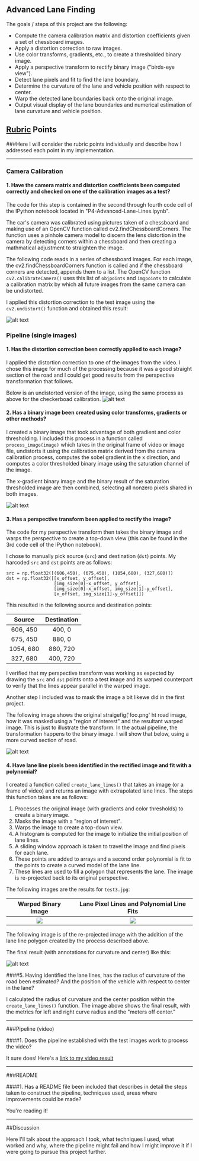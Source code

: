 ## Advanced Lane Finding


The goals / steps of this project are the following:

* Compute the camera calibration matrix and distortion coefficients given a set of chessboard images.
* Apply a distortion correction to raw images.
* Use color transforms, gradients, etc., to create a thresholded binary image.
* Apply a perspective transform to rectify binary image ("birds-eye view").
* Detect lane pixels and fit to find the lane boundary.
* Determine the curvature of the lane and vehicle position with respect to center.
* Warp the detected lane boundaries back onto the original image.
* Output visual display of the lane boundaries and numerical estimation of lane curvature and vehicle position.

[//]: # (Image References)

[image1]: ./test_images/checker_undistorted.jpg "Undistorted"
[image2]: ./test_images/undistorted_test7.jpg "Road Undistorted"
[image3]: ./test_images/test7_binary.jpg "Binary Example"
[image4]: ./test_images/transform.jpg "Warp Example"
[image5]: ./test_images/final_single.jpg "Fit Visual"
[video1]: ./project_video.mp4 "Fit Visual"

## [Rubric](https://review.udacity.com/#!/rubrics/571/view) Points
###Here I will consider the rubric points individually and describe how I addressed each point in my implementation.  

---

### Camera Calibration

#### 1. Have the camera matrix and distortion coefficients been computed correctly and checked on one of the calibration images as a test?
The code for this step is contained in the second through fourth code cell of the IPython notebook located in "P4-Advanced-Lane-Lines.ipynb".  

The car's camera was calibrated using pictures taken of a chessboard and making use of an OpenCV function called cv2.findChessboardCorners. The function uses a pinhole camera model to discern the lens distortion in the camera by detecting corners within a chessboard and then creating a mathmatical adjustment to straighten the image. 

The following code reads in a series of chessboard images. For each image, the cv2.findChessboardCorners function is called and if the chessboard corners are detected, appends them to a list. The OpenCV function `cv2.calibrateCamera()` uses this list of `objpoints` and `imgpoints` to calculate a calibration matrix by which all future images from the same camera can be undistorted. 

I applied this distortion correction to the test image using the `cv2.undistort()` function and obtained this result: 

![alt text][image1]

### Pipeline (single images)

#### 1. Has the distortion correction been correctly applied to each image?
I applied the distortion correction to one of the images from the video. I chose this image for much of the processing because it was a good straight section of the road and I could get good results from the perspective transformation that follows. 

Below is an undistorted version of the image, using the same process as above for the checkerboad calibration.
![alt text][image2] 
#### 2. Has a binary image been created using color transforms, gradients or other methods?
I created a binary image that took advantage of both gradient and color thresholding. I included this process in a function called `process_image(image)` which takes in the original frame of video or image file, undistorts it using the calibration matrix derived from the camera calibration process, computes the sobel gradient in the x direction, and computes a color thresholded binary image using the saturation channel of the image.

The x-gradient binary image and the binary result of the saturation thresholded image are then combined, selecting all nonzero pixels shared in both images. 

![alt text][image3]

#### 3. Has a perspective transform been applied to rectify the image?

The code for my perspective transform then takes the binary image and warps the perspective to create a top-down view (this can be found in the 3rd code cell of the IPython notebook). 

I chose to manually pick source (`src`) and destination (`dst`) points.  My harcoded `src` and `dst` points are as follows:

```
src = np.float32([(606,450), (675,450), (1054,680), (327,680)]) 
dst = np.float32([[x_offset, y_offset], 
                  [img_size[0]-x_offset, y_offset], 
                  [img_size[0]-x_offset, img_size[1]-y_offset], 
                  [x_offset, img_size[1]-y_offset]])

```
This resulted in the following source and destination points:

| Source        | Destination   | 
|:-------------:|:-------------:| 
| 606, 450      | 400, 0        | 
| 675, 450      | 880, 0        |
| 1054, 680     | 880, 720      |
| 327, 680      | 400, 720      |

I verified that my perspective transform was working as expected by drawing the `src` and `dst` points onto a test image and its warped counterpart to verify that the lines appear parallel in the warped image.

Another step I included was to mask the image a bit likewe did in the first project. 

The following image shows the original straigefig('foo.png' ht road image, how it was masked using a "region of interest" and the resultant warped image. This is just to illustrate the transform. In the actual pipeline, the transformation happens to the binary image. I will show that below, using a more curved section of road. 

![alt text][image4]

#### 4. Have lane line pixels been identified in the rectified image and fit with a polynomial?

I created a function called `create_lane_lines()` that takes an image (or a frame of video) and returns an image with extrapolated lane lines. The steps this function takes are as follows:
 
1. Processes the original image (with gradients and color thresholds) to create a binary image.
2. Masks the image with a "region of interest".
3. Warps the image to create a top-down view.
4. A histogram is computed for the image to initialize the initial position of lane lines. 
5. A sliding window approach is taken to travel the image and find pixels for each lane. 
6. These points are added to arrays and a second order  polynomial is fit to the points to create a curved model of the lane line. 
7. These lines are used to fill a polygon that represents the lane. The image is re-projected back to its original perspective.

The following images are the results for `test3.jpg`:

Warped Binary Image            |  Lane Pixel Lines and Polynomial Line Fits
:-------------------------:|:-------------------------:
![](./test_images/warped_binary.jpg)  |  ![](./test_images/points.jpg)

The following image is of the re-projected image with the addition of the lane line polygon created by the process described above. 

The final result (with annotations for curvature and center) like this:

![alt text][image5]

####5. Having identified the lane lines, has the radius of curvature of the road been estimated? And the position of the vehicle with respect to center in the lane?

I calculated the radius of curvature and the center position within the `create_lane_lines()` function. The image above shows the final result, with the metrics for left and right curve radius and the "meters off center."

---

###Pipeline (video)

####1. Does the pipeline established with the test images work to process the video?

It sure does!  Here's a [link to my video result](./project_video.mp4)

---

###README

####1. Has a README file been included that describes in detail the steps taken to construct the pipeline, techniques used, areas where improvements could be made?

You're reading it!


---
##Discussion

Here I'll talk about the approach I took, what techniques I used, what worked and why, where the pipeline might fail and how I might improve it if I were going to pursue this project further.  